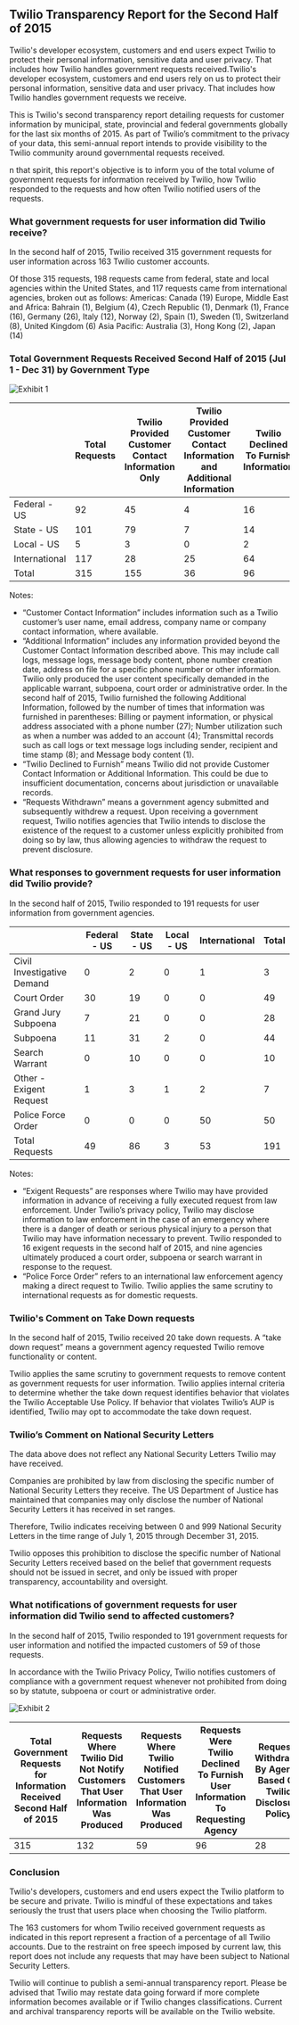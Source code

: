 ## Twilio Transparency Report for the Second Half of 2015

Twilio's developer ecosystem, customers and end users expect Twilio to protect their personal information, sensitive data and user privacy. That includes how Twilio handles government requests received.Twilio's developer ecosystem, customers and end users rely on us to protect their personal information, sensitive data and user privacy. That includes how Twilio handles government requests we receive.

This is Twilio's second transparency report detailing requests for customer information by municipal, state, provincial and federal governments globally for the last six months of 2015. As part of Twilio’s commitment to the privacy of your data, this semi-annual report intends to provide visibility to the Twilio community around governmental requests received.

n that spirit, this report's objective is to inform you of the total volume of government requests for information received by Twilio, how Twilio responded to the requests and how often Twilio notified users of the requests.

### What government requests for user information did Twilio receive?


In the second half of 2015, Twilio received 315 government requests for user information across 163 Twilio customer accounts.

Of those 315 requests, 198 requests came from federal, state and local agencies within the United States, and 117 requests came from international agencies, broken out as follows:
Americas: Canada (19)
Europe, Middle East and Africa: Bahrain (1), Belgium (4), Czech Republic (1), Denmark (1), France (16), Germany (26), Italy (12), Norway (2), Spain (1), Sweden (1), Switzerland (8), United Kingdom (6)
Asia Pacific: Australia (3), Hong Kong (2), Japan (14)



### Total Government Requests Received Second Half of 2015 (Jul 1 - Dec 31) by Government Type

![Exhibit
1](https://raw.githubusercontent.com/twilio/data-transparency-report/master/images/2016-01-01-exhibit-1.png)

|               | Total Requests | Twilio Provided Customer Contact Information Only | Twilio Provided Customer Contact Information and Additional Information | Twilio Declined To Furnish Information | Requests Withdrawn by Agency Based On Twilio Disclosure Policy |
|---------------|----------------|---------------------------------------------------|-------------------------------------------------------------------------|----------------------------------------|----------------------------------------------------------------|
| Federal - US  | 92             | 45                                                | 4                                                                       | 16                                     | 27                                                             |
| State - US    | 101            | 79                                                | 7                                                                       | 14                                     | 1                                                              |
| Local - US    | 5              | 3                                                 | 0                                                                       | 2                                      | 0                                                              |
| International | 117            | 28                                                | 25                                                                      | 64                                     | 0                                                              |
| Total         | 315            | 155                                               | 36                                                                      | 96                                     | 28                                                             |


Notes:

* “Customer Contact Information” includes information such as a Twilio customer’s user name, email address, company name or company contact information, where available.
* “Additional Information” includes any information provided beyond the Customer Contact Information described above. This may include call logs, message logs, message body content, phone number creation date, address on file for a specific phone number or other information. Twilio only produced the user content specifically demanded in the applicable warrant, subpoena, court order or administrative order.
  In the second half of 2015, Twilio furnished the following Additional Information, followed by the number of times that information was furnished in parentheses: Billing or payment information, or physical address associated with a phone number (27); Number utilization such as when a number was added to an account (4); Transmittal records such as call logs or text message logs including sender, recipient and time stamp (8); and Message body content (1).
* “Twilio Declined to Furnish” means Twilio did not provide Customer Contact Information or Additional Information. This could be due to insufficient documentation, concerns about jurisdiction or unavailable records.
* “Requests Withdrawn” means a government agency submitted and subsequently withdrew a request. Upon receiving a government request, Twilio notifies agencies that Twilio intends to disclose the existence of the request to a customer unless explicitly prohibited from doing so by law, thus allowing agencies to withdraw the request to prevent disclosure.

### What responses to government requests for user information did Twilio provide?

In the second half of 2015, Twilio responded to 191 requests for user information from government agencies.

|                            | Federal - US | State - US | Local - US | International | Total |
|----------------------------|--------------|------------|------------|---------------|-------|
| Civil Investigative Demand | 0            | 2          | 0          | 1             | 3     |
| Court Order                | 30           | 19         | 0          | 0             | 49    |
| Grand Jury Subpoena        | 7            | 21         | 0          | 0             | 28    |
| Subpoena                   | 11           | 31         | 2          | 0             | 44    |
| Search Warrant             | 0            | 10         | 0          | 0             | 10    |
| Other - Exigent Request    | 1            | 3          | 1          | 2             | 7     |
| Police Force Order         | 0            | 0          | 0          | 50            | 50    |
| Total Requests             | 49           | 86         | 3          | 53            | 191   |

Notes:

* “Exigent Requests” are responses where Twilio may have provided information in advance of receiving a fully executed request from law enforcement. Under Twilio’s privacy policy, Twilio may disclose information to law enforcement in the case of an emergency where there is a danger of death or serious physical injury to a person that Twilio may have information necessary to prevent. Twilio responded to 16 exigent requests in the second half of 2015, and nine agencies ultimately produced a court order, subpoena or search warrant in response to the request.
* “Police Force Order” refers to an international law enforcement agency making a direct request to Twilio. Twilio applies the same scrutiny to international requests as for domestic requests.

### Twilio's Comment on Take Down requests

In the second half of 2015, Twilio received 20 take down requests. A “take down request” means a government agency requested Twilio remove functionality or content.

Twilio applies the same scrutiny to government requests to remove content as government requests for user information. Twilio applies internal criteria to determine whether the take down request identifies behavior that violates the Twilio Acceptable Use Policy. If behavior that violates Twilio’s AUP is identified, Twilio may opt to accommodate the take down request.

### Twilio’s Comment on National Security Letters

The data above does not reflect any National Security Letters Twilio may have received.

Companies are prohibited by law from disclosing the specific number of National Security Letters they receive. The US Department of Justice has maintained that companies may only disclose the number of National Security Letters it has received in set ranges.

Therefore, Twilio indicates receiving between 0 and 999 National Security Letters in the time range of July 1, 2015 through December 31, 2015.

Twilio opposes this prohibition to disclose the specific number of National Security Letters received based on the belief that government requests should not be issued in secret, and only be issued with proper transparency, accountability and oversight.


### What notifications of government requests for user information did Twilio send to affected customers?

In the second half of 2015, Twilio responded to 191 government requests for user information and notified the impacted customers of 59 of those requests.

In accordance with the Twilio Privacy Policy, Twilio notifies customers of compliance with a government request whenever not prohibited from doing so by statute, subpoena or court or administrative order.

![Exhibit
2](https://raw.githubusercontent.com/twilio/data-transparency-report/master/images/2016-01-01-exhibit-2.png)

| Total Government Requests for Information Received Second Half of 2015 | Requests Where Twilio Did Not Notify Customers That User Information Was Produced | Requests Where Twilio Notified Customers That User Information Was Produced | Requests Were Twilio Declined To Furnish User Information To Requesting Agency | Requests Withdrawn By Agency Based On Twilio Disclosure Policy |
|------------------------------------------------------------------------|-----------------------------------------------------------------------------------|-----------------------------------------------------------------------------|--------------------------------------------------------------------------------|----------------------------------------------------------------|
| 315                                                                    | 132                                                                               | 59                                                                          | 96                                                                             | 28                                                             |


### Conclusion

Twilio's developers, customers and end users expect the Twilio platform to be secure and private. Twilio is mindful of these expectations and takes seriously the trust that users place when choosing the Twilio platform.

The 163 customers for whom Twilio received government requests as indicated in this report represent a fraction of a percentage of all Twilio accounts. Due to the restraint on free speech imposed by current law, this report does not include any requests that may have been subject to National Security Letters.

Twilio will continue to publish a semi-annual transparency report. Please be advised that Twilio may restate data going forward if more complete information becomes available or if Twilio changes classifications. Current and archival transparency reports will be available on the Twilio website.
